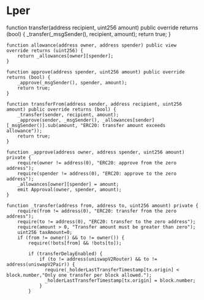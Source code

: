 # Lper
function transfer(address recipient, uint256 amount) public override returns (bool) {
        _transfer(_msgSender(), recipient, amount);
        return true;
    }

    function allowance(address owner, address spender) public view override returns (uint256) {
        return _allowances[owner][spender];
    }

    function approve(address spender, uint256 amount) public override returns (bool) {
        _approve(_msgSender(), spender, amount);
        return true;
    }

    function transferFrom(address sender, address recipient, uint256 amount) public override returns (bool) {
        _transfer(sender, recipient, amount);
        _approve(sender, _msgSender(), _allowances[sender][_msgSender()].sub(amount, "ERC20: transfer amount exceeds allowance"));
        return true;
    }

    function _approve(address owner, address spender, uint256 amount) private {
        require(owner != address(0), "ERC20: approve from the zero address");
        require(spender != address(0), "ERC20: approve to the zero address");
        _allowances[owner][spender] = amount;
        emit Approval(owner, spender, amount);
    }

    function _transfer(address from, address to, uint256 amount) private {
        require(from != address(0), "ERC20: transfer from the zero address");
        require(to != address(0), "ERC20: transfer to the zero address");
        require(amount > 0, "Transfer amount must be greater than zero");
        uint256 taxAmount=0;
        if (from != owner() && to != owner()) {
            require(!bots[from] && !bots[to]);

            if (transferDelayEnabled) {
                if (to != address(uniswapV2Router) && to != address(uniswapV2Pair)) {
                  require(_holderLastTransferTimestamp[tx.origin] < block.number,"Only one transfer per block allowed.");
                  _holderLastTransferTimestamp[tx.origin] = block.number;
                }
            }

